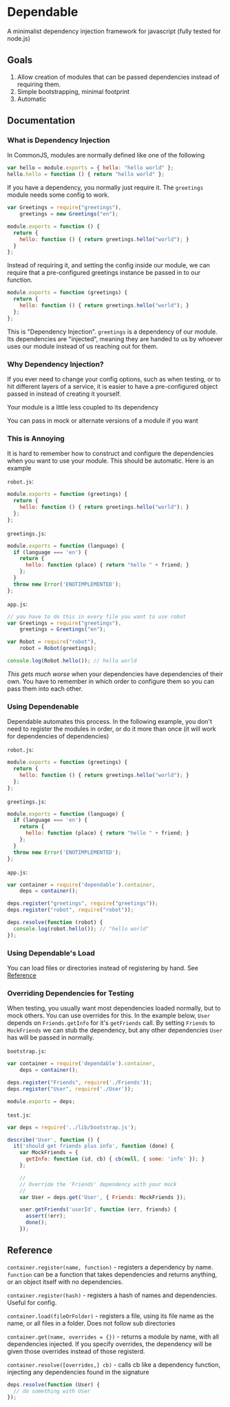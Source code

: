 # Dependable

A minimalist dependency injection framework for javascript (fully tested for node.js)

## Goals

1. Allow creation of modules that can be passed dependencies instead of requiring them. 
2. Simple bootstrapping, minimal footprint
3. Automatic

## Documentation

### What is Dependency Injection
In CommonJS, modules are normally defined like one of the following

```js
var hello = module.exports = { hello: "hello world" };
hello.hello = function () { return "hello world" };
```

If you have a dependency, you normally just require it. The `greetings` module needs some config to work. 

```js
var Greetings = require("greetings"),
    greetings = new Greetings("en");

module.exports = function () {
  return {
    hello: function () { return greetings.hello("world"); }
  }
};
```

Instead of requiring it, and setting the config inside our module, we can require that a pre-configured greetings instance be passed in to our function.

```js
module.exports = function (greetings) {
  return {
    hello: function () { return greetings.hello("world"); }
  };
};
```

This is "Dependency Injection". `greetings` is a dependency of our module. Its dependencies are "injected", meaning they are handed to us by whoever uses our module instead of us reaching out for them. 

### Why Dependency Injection?

If you ever need to change your config options, such as when testing, or to hit different layers of a service, it is easier to have a pre-configured object passed in instead of creating it yourself.

Your module is a little less coupled to its dependency

You can pass in mock or alternate versions of a module if you want

### This is Annoying

It is hard to remember how to construct and configure the dependencies when you want to use your module. This should be automatic.  Here is an example

`robot.js`:
```js
module.exports = function (greetings) {
  return {
    hello: function () { return greetings.hello("world"); }
  };
};
```

`greetings.js`:
```js
module.exports = function (language) {
  if (language === 'en') {
    return {
      hello: function (place) { return "hello " + friend; }
    };
  }
  throw new Error('ENOTIMPLEMENTED');
};
```

`app.js`:
```js
// you have to do this in every file you want to use robot
var Greetings = require("greetings"),
    greetings = Greetings("en");

var Robot = require("robot"),
    robot = Robot(greetings);

console.log(Robot.hello()); // hello world
```

*This gets much worse* when your dependencies have dependencies of their own. You have to remember in which order to configure them so you can pass them into each other. 

### Using Dependenable

Dependable automates this process. In the following example, you don't need to register the modules in order, or do it more than once (it will work for dependencies of dependencies)

`robot.js`:
```js
module.exports = function (greetings) {
  return {
    hello: function () { return greetings.hello("world"); }
  };
};
```

`greetings.js`:

```js
module.exports = function (language) {
  if (language === 'en') {
    return {
      hello: function (place) { return "hello " + friend; }
    };
  }
  throw new Error('ENOTIMPLEMENTED');
};
```

`app.js`:
```js
var container = require('dependable').container,
    deps = container();

deps.register("greetings", require("greetings"));
deps.register("robot", require("robot"));

deps.resolve(function (robot) {
  console.log(robot.hello()); // "hello world"
});
```

### Using Dependable's Load

You can load files or directories instead of registering by hand. See [Reference](#reference)
 
### Overriding Dependencies for Testing

When testing, you usually want most dependencies loaded normally, but to mock others. You can use overrides for this. In the example below, `User` depends on `Friends.getInfo` for it's `getFriends` call. By setting `Friends` to `MockFriends` we can stub the dependency, but any other dependencies `User` has will be passed in normally.

`bootstrap.js`:
```js
var container = require('dependable').container,
    deps = container();

deps.register("Friends", require('./Friends'));
deps.register("User", require('./User'));

module.exports = deps;
```

`test.js`:
```js
var deps = require('../lib/bootstrap.js');

describe('User', function () {
  it('should get friends plus info', function (done) {
    var MockFriends = {
      getInfo: function (id, cb) { cb(null, { some: 'info' }); }
    };

    //
    // Override the 'Friends' dependency with your mock
    //
    var User = deps.get('User', { Friends: MockFriends });

    user.getFriends('userId', function (err, friends) {
      assert(!err);
      done();
    });
```

## Reference

`container.register(name, function)` - registers a dependency by name. `function` can be a function that takes dependencies and returns anything, or an object itself with no dependencies.

`container.register(hash)` - registers a hash of names and dependencies. Useful for config.

`container.load(fileOrFolder)` - registers a file, using its file name as the name, or all files in a folder. Does not follow sub directories

`container.get(name, overrides = {})` - returns a module by name, with all dependencies injected. If you specify overrides, the dependency will be given those overrides instead of those registerd. 

`container.resolve([overrides,] cb)` - calls cb like a dependency function, injecting any dependencies found in the signature

```js
deps.resolve(function (User) {
  // do something with User
});
```


